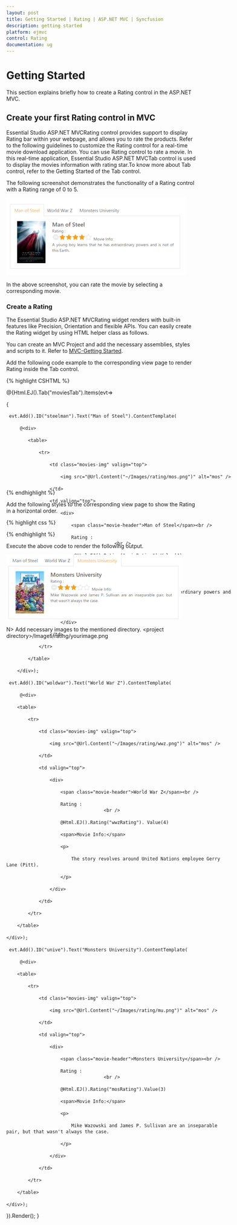 ```yaml
---
layout: post
title: Getting Started | Rating | ASP.NET MVC | Syncfusion
description: getting started
platform: ejmvc
control: Rating
documentation: ug
---
```


# Getting Started

This section explains briefly how to create a Rating control in the ASP.NET MVC.

## Create your first Rating control in MVC

Essential Studio ASP.NET MVCRating control provides support to display Rating bar within your webpage, and allows you to rate the products. Refer to the following guidelines to customize the Rating control for a real-time movie download application. You can use Rating control to rate a movie. In this real-time application, Essential Studio ASP.NET MVCTab control is used to display the movies information with rating star.To know more about Tab control, refer to the Getting Started of the Tab control.

The following screenshot demonstrates the functionality of a Rating control with a Rating range of 0 to 5. 



![](Getting-Started_images/Getting-Started_img1.png)



In the above screenshot, you can rate the movie by selecting a corresponding movie.

### Create a Rating 

The Essential Studio ASP.NET MVCRating widget renders with built-in features like Precision, Orientation and flexible APIs. You can easily create the Rating widget by using HTML helper class as follows.

You can create an MVC Project and add the necessary assemblies, styles and scripts to it.
Refer to [MVC-Getting Started](http://docs.syncfusion.com/aspnetmvc/rating/getting-started).

Add the following code example to the corresponding view page to render Rating inside the Tab control.	

{% highlight CSHTML %}

<div class="frame">  

@{Html.EJ().Tab("moviesTab").Items(evt=> 

{                

	 evt.Add().ID("steelman").Text("Man of Steel").ContentTemplate(

		 @<div>

			<table>

				<tr>

					<td class="movies-img" valign="top">                                    

						<img src="@Url.Content("~/Images/rating/mos.png")" alt="mos" />

					</td>

					<td valign="top">

						<div>

							<span class="movie-header">Man of Steel</span><br />

							Rating :
											<br />

							 @Html.EJ().Rating("univRating").Value(4)

							<span>Movie Info:</span>

							<p>

								A young boy learns that he has extraordinary powers and is not of this Earth.

							</p>

						</div>

					</td>

				</tr>

			</table>

		</div>);

	 evt.Add().ID("woldwar").Text("World War Z").ContentTemplate(

		 @<div>

		<table>

			<tr>

				<td class="movies-img" valign="top">                                

					<img src="@Url.Content("~/Images/rating/wwz.png")" alt="mos" />

				</td>

				<td valign="top">

					<div>

						<span class="movie-header">World War Z</span><br />

						Rating :
										<br />                                  

						@Html.EJ().Rating("wwzRating"). Value(4)

						<span>Movie Info:</span>

						<p>

							The story revolves around United Nations employee Gerry Lane (Pitt).

						</p>

					</div>

				</td>

			</tr>

		</table>

	</div>);

	 evt.Add().ID("unive").Text("Monsters University").ContentTemplate(

		 @<div>

		<table>

			<tr>

				<td class="movies-img" valign="top">                                

					<img src="@Url.Content("~/Images/rating/mu.png")" alt="mos" />

				</td>

				<td valign="top">

					<div>

						<span class="movie-header">Monsters University</span><br />

						Rating :
										<br />
										
						@Html.EJ().Rating("mosRating").Value(3)

						<span>Movie Info:</span>

						<p>

							Mike Wazowski and James P. Sullivan are an inseparable pair, but that wasn't always the case. 

						</p>

					</div>

				</td>

			</tr>

		</table>

	</div>);

}).Render();
}

</div>


{% endhighlight %}


Add the following styles to the corresponding view page to show the Rating in a horizontal order.

{% highlight css %}

<style type="text/css" class="cssStyles">

	.movies-img 
	{

		width: 125px;

	}



	.movie-header 
	{

		font-size: 20px;

		font-weight: 600;

	}

	.frame 
	{

		width: 600px;

		height: 250px;

	}

</style>

{% endhighlight %}

Execute the above code to render the following output.


![](Getting-Started_images/Getting-Started_img2.png)



N> Add necessary images to the mentioned directory. &lt;project directory&gt;/Images/rating/yourimage.png

